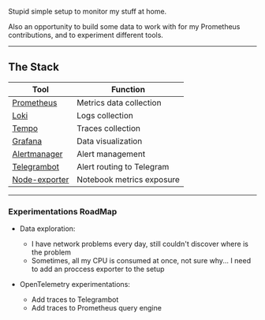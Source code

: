 Stupid simple setup to monitor my stuff at home.

Also an opportunity to build some data to work with for my Prometheus contributions, and to experiment different tools.

---

## The Stack

| Tool    | Function   |
|---------------|---------------------------|
| [Prometheus](https://github.com/prometheus/prometheus)    | Metrics data collection   |
| [Loki](https://github.com/grafana/loki) | Logs collection |
| [Tempo](https://github.com/grafana/tempo) | Traces collection |
| [Grafana](https://github.com/grafana/grafana)       | Data visualization        |
| [Alertmanager](https://github.com/prometheus/alertmanager)  | Alert management          |
| [Telegrambot](https://github.com/metalmatze/alertmanager-bot)   | Alert routing to Telegram |
| [Node-exporter](https://github.com/prometheus/node_exporter) | Notebook metrics exposure |

---

### Experimentations RoadMap
* Data exploration:
  * I have network problems every day, still couldn't discover where is the problem
  * Sometimes, all my CPU is consumed at once, not sure why... I need to add an proccess exporter to the setup

* OpenTelemetry experimentations:
  * Add traces to Telegrambot
  * Add traces to Prometheus query engine